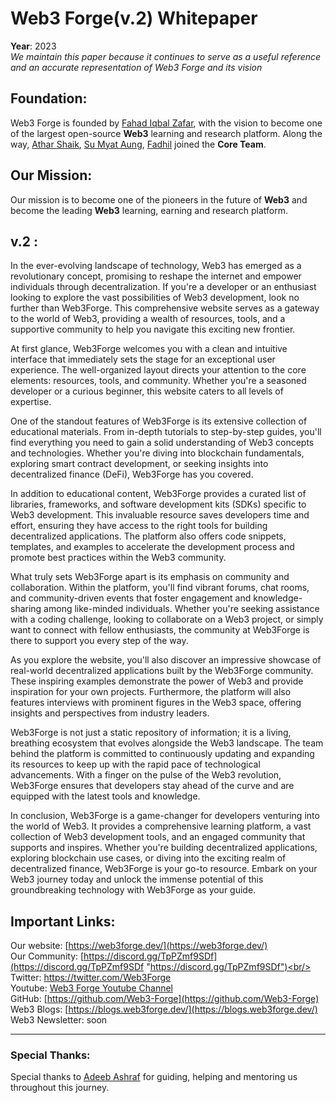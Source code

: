 # Web3 Forge(v.2) Whitepaper
**Year**: 2023 <br/>
_We maintain this paper because it continues to serve as a useful reference and an accurate representation of Web3 Forge and its vision_

## Foundation:

Web3 Forge is founded by [Fahad Iqbal Zafar](https://www.linkedin.com/in/fahad-iqbal-zafar/), with the vision to become one of the largest open-source **Web3** learning and research platform. Along the way, [Athar Shaik](https://www.linkedin.com/in/athar-shaik-a30a18207/), [Su Myat Aung](https://www.linkedin.com/in/sumyat-aung/), [Fadhil]() joined the **Core Team**.

## Our Mission:

Our mission is to become one of the pioneers in the future of **Web3** and become the leading **Web3** learning, earning and research platform.

## v.2 :

In the ever-evolving landscape of technology, Web3 has emerged as a revolutionary concept, promising to reshape the internet and empower individuals through decentralization. If you're a developer or an enthusiast looking to explore the vast possibilities of Web3 development, look no further than Web3Forge. This comprehensive website serves as a gateway to the world of Web3, providing a wealth of resources, tools, and a supportive community to help you navigate this exciting new frontier.

At first glance, Web3Forge welcomes you with a clean and intuitive interface that immediately sets the stage for an exceptional user experience. The well-organized layout directs your attention to the core elements: resources, tools, and community. Whether you're a seasoned developer or a curious beginner, this website caters to all levels of expertise.

One of the standout features of Web3Forge is its extensive collection of educational materials. From in-depth tutorials to step-by-step guides, you'll find everything you need to gain a solid understanding of Web3 concepts and technologies. Whether you're diving into blockchain fundamentals, exploring smart contract development, or seeking insights into decentralized finance (DeFi), Web3Forge has you covered.

In addition to educational content, Web3Forge provides a curated list of libraries, frameworks, and software development kits (SDKs) specific to Web3 development. This invaluable resource saves developers time and effort, ensuring they have access to the right tools for building decentralized applications. The platform also offers code snippets, templates, and examples to accelerate the development process and promote best practices within the Web3 community.

What truly sets Web3Forge apart is its emphasis on community and collaboration. Within the platform, you'll find vibrant forums, chat rooms, and community-driven events that foster engagement and knowledge-sharing among like-minded individuals. Whether you're seeking assistance with a coding challenge, looking to collaborate on a Web3 project, or simply want to connect with fellow enthusiasts, the community at Web3Forge is there to support you every step of the way.

As you explore the website, you'll also discover an impressive showcase of real-world decentralized applications built by the Web3Forge community. These inspiring examples demonstrate the power of Web3 and provide inspiration for your own projects. Furthermore, the platform will also features interviews with prominent figures in the Web3 space, offering insights and perspectives from industry leaders.

Web3Forge is not just a static repository of information; it is a living, breathing ecosystem that evolves alongside the Web3 landscape. The team behind the platform is committed to continuously updating and expanding its resources to keep up with the rapid pace of technological advancements. With a finger on the pulse of the Web3 revolution, Web3Forge ensures that developers stay ahead of the curve and are equipped with the latest tools and knowledge.

In conclusion, Web3Forge is a game-changer for developers venturing into the world of Web3. It provides a comprehensive learning platform, a vast collection of Web3 development tools, and an engaged community that supports and inspires. Whether you're building decentralized applications, exploring blockchain use cases, or diving into the exciting realm of decentralized finance, Web3Forge is your go-to resource. Embark on your Web3 journey today and unlock the immense potential of this groundbreaking technology with Web3Forge as your guide.

## Important Links:
Our website: [https://web3forge.dev/](https://web3forge.dev/)<br/>
Our Community: [https://discord.gg/TpPZmf9SDf](https://discord.gg/TpPZmf9SDf "https://discord.gg/TpPZmf9SDf")<br/>
Twitter: https://twitter.com/Web3Forge <br/>
Youtube: [Web3 Forge Youtube Channel](https://www.youtube.com/channel/UCRXfOSP4tdm7oft36UEtjSQ)<br/>
GitHub: [https://github.com/Web3-Forge](https://github.com/Web3-Forge) <br/>
Web3 Blogs: [https://blogs.web3forge.dev/](https://blogs.web3forge.dev/)<br/>
Web3 Newsletter: soon<br/>

---
### Special Thanks:
Special thanks to [Adeeb Ashraf](https://www.linkedin.com/in/adeeb-sharaf-a60807254/) for guiding, helping and mentoring us throughout this journey.